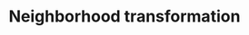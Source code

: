 ---
number: '10'
title: 'Neighborhood transformation'
summary: 'If the parts that define a group are modified, the entire group is transformed. They are not individuals, they are part of something more complex.'
text: 'By intervening in a plot, we are intervening in an entire neighborhood. The appearance of a new project can affect the whole context in which it is found, in a physical and also in a social aspect. There may be a change in the activities that are usually carried out and the users who usually inhabit it, or the conformation of a new program scheme in the sector. A previous study and analysis of the place can make the difference between an architectural project that contributes to the community to one that harms it.'
question: 'Could an architectural project transform the social and cultural dynamics of an entire neighborhood?'
image: '/neighborhood-transformation.png'
---